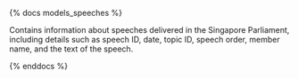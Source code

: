 {% docs models_speeches %}

Contains information about speeches delivered in the Singapore Parliament, including details such as speech ID, date, topic ID, speech order, member name, and the text of the speech.
 
{% enddocs %}